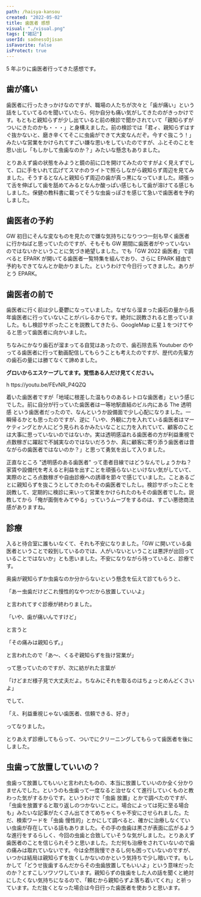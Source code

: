 ```yaml
---
path: /haisya-kansou
created: "2022-05-02"
title: 歯医者 感想
visual: "./visual.png"
tags: ["雑記"]
userId: sadnessOjisan
isFavorite: false
isProtect: true
---
```


5 年ぶりに歯医者行ってきた感想です。

## 歯が痛い

歯医者に行ったきっかけなのですが、職場の人たちが次々と「歯が痛い」という話をしていてるのを聞いていたら、何か自分も痛い気がしてきたのがきっかけです。もともと親知らずが少し出ていると前の検診で聞かされていて「親知らずがついにきたのかも・・・」と身構えました。前の検診では「君ィ、親知らずはすぐ抜かないと、磨き辛くてそこに虫歯ができて大変なんだぞ。今すぐ抜こう！」みたいな営業をかけられてすごい嫌な思いをしていたのですが、ふとそのことを思い出し「もしかして虫歯なのか？」みたいな懸念もありました。

とりあえず歯の状態をみようと鏡の前に口を開けてみたのですがよく見えずでして、口に手をいれて広げてスマホのライトで照らしながら親知らず周辺を見てみました。そうするとなんと親知らず周辺の歯が真っ黒になっていました。頑張って舌を伸ばして歯を舐めてみるとなんか酸っぱい感じもして歯が溶けてる感じもしました。保健の教科書に載ってそうな虫歯っぽさを感じて急いで歯医者を予約しました。

## 歯医者の予約

GW 初日にそんな変なものを見たので嫌な気持ちになりつつ一刻も早く歯医者に行かねばと思っていたのですが、そもそも GW 期間に歯医者がやっていないのではないかということに気づき絶望しました。でも「GW 2022 歯医者」で調べると EPARK が開いてる歯医者一覧特集を組んでおり、さらに EPARK 経由で予約もできてなんとか助かりました。というわけで今日行ってきました。ありがとう EPARK。

## 歯医者の前で

歯医者に行く前は少し憂鬱になっていました。なぜなら溜まった歯石の量から長年歯医者に行っていないことがバレるからです。絶対に説教されると思っていました。もし検診サボったことを説教してきたら、GoogleMap に星１をつけてやると思って歯医者に向かいました。

ちなみにかなり歯石が溜まってる自覚はあったので、歯石除去系 Youtuber のやってる歯医者に行って動画配信してもらうことも考えたのですが、歴代の先輩方の歯石の量には勝てなくて諦めました。

**グロいからエスケープしてます。覚悟ある人だけ見てください。**

h ttps://youtu.be/FEvNR_P4QZQ

着いた歯医者ですが「地域に根差した温もりのあるレトロな歯医者」という感じでした。前に自分が行っていた歯医者は一等地駅直結のビル内にある The 透明感 という歯医者だったので、なんというか設備面で少し心配になりました。一瞬帰るかとも思ったのですが、逆に「いや、外観に力を入れている歯医者はマーケティングとか人にどう見られるかみたいなことに力を入れていて、顧客のことは大事に思っていないのではないか。実は透明感溢れる歯医者の方が利益重視で点数稼ぎに躍起で不誠実なのではないだろうか、真に顧客に寄り添う歯医者は昔ながらの歯医者ではないのか？」と思って勇気を出して入りました。

正直なところ "透明感のある歯医者" って患者目線ではどうなんでしょうかね？家賃や設備代を考えると利益を出すことを頑張らないといけない気がしていて、実際のところ点数稼ぎや自由診療への誘導を節々で感じていました。ことあるごとに親知らずを抜こうとしてきたのもその歯医者でしたし。検診サボったことを説教して、定期的に検診に来いって営業をかけられたのもその歯医者でした。説教してから「俺が面倒をみてやる」っていうムーブをするのは、すごい悪徳商法感がありますね。

## 診療

入ると待合室に誰もいなくて、それも不安になりました。「GW に開いている歯医者ということで殺到しているのでは、人がいないということは悪評が出回っていることではないか」とも思いました。不安になりながら待っていると、診療です。

奥歯が親知らずか虫歯なのか分からないという懸念を伝えて診てもらうと、

「あー虫歯だけどこれ慢性的なやつだから放置していいよ」

と言われてすぐ診療が終わりました。

「いや、歯が痛いんですけど」

と言うと

「その痛みは親知らず。」

と言われたので「あ〜、くるぞ親知らずを抜け営業が」

って思っていたのですが、次に紡がれた言葉が

「けどまだ様子見で大丈夫だよ。ちなみにそれを取るのはちょっとめんどくさいよ」

でして、

「え、利益重視じゃない歯医者、信頼できる、好き」

ってなりました。

とりあえず診療してもらって、ついでにクリーニングしてもらって歯医者を後にしました。

## 虫歯って放置していいの？

虫歯って放置してもいいと言われたものの、本当に放置していいのか全く分かりませんでした。というのも虫歯って一度なると治せなくて進行していくものと教わった気がするからです。というわけで「虫歯 放置」とかで調べたのですが、「虫歯を放置すると取り返しのつかないことに。場合によっては死に至る場合も」みたいな記事がたくさん出てきてめちゃくちゃ不安にさせられました。ただ、検索ワードを「虫歯 慢性的」とかにして調べると、確かに治療しなくていい虫歯が存在している話もありました。その手の虫歯は黒さが表面に広がるような進行をするらしく、今回の虫歯と合致していそうな気がしました。とりあえず歯医者のことを信じられそうと思いました。ただ何も治療をされていないので歯の痛みは取れていないです。今は全然我慢できるし何も困っていないのですが、いつかは結局は親知らずを抜くしかないのかという気持ちで少し暗いです。もしかして「どうせ抜歯するんだからその虫歯放置してもいいよ」という意味だったのか？とすこしソワソワしています。親知らずの抜歯をした人の話を聞くと絶対にしたくない気持ちになるので、「頼むから親知らずよ落ち着いてくれ」と祈っています。ただ抜くとなった場合は今日行った歯医者を使おうと思います。
